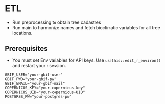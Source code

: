 # ETL

* Run preprocessing to obtain tree cadastres 
* Run main to harmonize names and fetch bioclimatic variables for all tree locations. 

## Prerequisites

* You must set Env variables for API keys. Use `usethis::edit_r_environ()` and restart your r session. 


```
GBIF_USER="your-gbif-user"
GBIF_PWD="your-gbif-pw"
GBIF_EMAIL="your-gbif-mail"
COPERNICUS_KEY="your-copernicus-key"
COPERNICUS_UID="your-copernicus-UID"
POSTGRES_PW="your-postgres-pw"

```